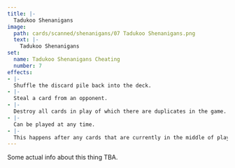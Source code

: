 ```yaml
---
title: |-
  Tadukoo Shenanigans
image: 
  path: cards/scanned/shenanigans/07 Tadukoo Shenanigans.png
  text: |-
    Tadukoo Shenanigans
set:
  name: Tadukoo Shenanigans Cheating
  number: 7
effects: 
- |-
  Shuffle the discard pile back into the deck.
- |-
  Steal a card from an opponent.
- |-
  Destroy all cards in play of which there are duplicates in the game.
- |-
  Can be played at any time.
- |-
  This happens after any cards that are currently in the middle of play.
---
```

Some actual info about this thing TBA.
